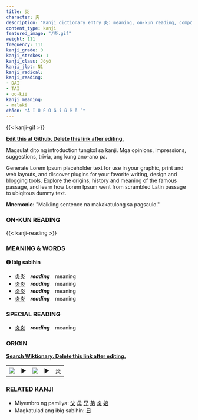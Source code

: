 ```yaml
---
title: 炎
character: 炎
description: "Kanji dictionary entry 炎: meaning, on-kun reading, compounds, origin, related kanji"
content_type: kanji
featured_image: "/炎.gif"
weight: 111
frequency: 111
kanji_grade: 0
kanji_strokes: 1
kanji_class: Jōyō
kanji_jlpt: N1
kanji_radical: 
kanji_reading: 
- DAI
- TAI
- oo-kii
kanji_meaning:
- malaki
chōon: "Ā Ī Ū Ē Ō ā ī ū ē ō ’"
---
```

[//]: # (Don't edit the line below. Kanji animated GIF code is automatically generated.)
{{< kanji-gif >}}

[//]: # (Edit below this line.)

**[Edit this at Github. Delete this link after editing.](https://github.com/tim0g/tim/tree/main/content/kanji/炎/index.md)**

Magsulat dito ng introduction tungkol sa kanji. Mga opinions, impressions, suggestions, trivia, ang kung ano-ano pa.

Generate Lorem Ipsum placeholder text for use in your graphic, print and web layouts, and discover plugins for your favorite writing, design and blogging tools. Explore the origins, history and meaning of the famous passage, and learn how Lorem Ipsum went from scrambled Latin passage to ubiqitous dummy text.
 
**Mnemonic:** "Maikling sentence na makakatulong sa pagsaulo."

### ON-KUN READING

[//]: # (Don't edit the line below. ON-KUN READING code is automatically generated.)
{{< kanji-reading >}}

### MEANING & WORDS

#### ➊ **Ibig sabihin**
  - [炎](../炎)[炎](../炎)　***reading***　meaning
  - [炎](../炎)[炎](../炎)　***reading***　meaning
  - [炎](../炎)[炎](../炎)　***reading***　meaning
  - [炎](../炎)[炎](../炎)　***reading***　meaning

### SPECIAL READING
  - [炎](../炎)[炎](../炎)　***reading***　meaning

### ORIGIN

**[Search Wiktionary. Delete this link after editing.](https://wiktionary.org/wiki/炎)**
<table class="kanji-table"><tr><td>
<img src="60px-炎-bronze.svg.png">
</td><td>▶</td><td>
<img src="60px-炎-oracle.svg.png">
</td><td>▶</td>
<td class="kanji-origin">炎</td>
</tr></table>

### RELATED KANJI
- Miyembro ng pamilya: [父](../父) [母](../母) [兄](../兄) [弟](../弟) [炎](../炎) [娘](../娘)
- Magkatulad ang ibig sabihin: [日](../日)
